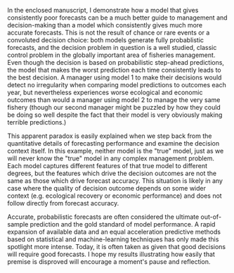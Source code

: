 
In the enclosed manuscript, I demonstrate how a model that gives consistently poor forecasts can be a much better guide to management and decision-making than a model which consistently gives much more accurate forecasts.  This is not the result of chance or rare events or a convoluted decision choice: both models generate fully probablistic forecasts, and the decision problem in question is a well studied, classic control problem in the globally important area of fisheries management. Even though the decision is based on probabilistic step-ahead predictions, the model that makes the worst prediction each time consistently leads to the best decision. A manager using model 1 to make their decisions would detect no irregularity when comparing model predictions to outcomes each year, but nevertheless experiences worse ecological and economic outcomes than would a manager using model 2 to manage the very same fishery (though our second manager might be puzzled by how they could be doing so well despite the fact that their model is very obviously making terrible predictions.)

This apparent paradox is easily explained when we step back from the quantitative details of forecasting performance and examine the decision context itself.  In this example, neither model is the "true" model, just as we will never know the "true" model in any complex management problem.  Each model captures different features of that true model to different degrees, but the features which drive the decision outcomes are not the same as those which drive forecast accuracy.  This situation is likely in any case where the quality of decision outcome depends on some wider context (e.g. ecological recovery or economic performance) and does not follow directly from forecast accuracy.

Accurate, probabilistic forecasts are often considered the ultimate out-of-sample prediction and the gold standard of model performance.  A rapid expansion of available data and an equal acceleration predictive methods based on statistical and machine-learning techniques has only made this spotlight more intense.  Today, it is often taken as given that good decisions will require good forecasts.  I hope my results illustrating how easily that premise is disproved will encourage a moment's pause and reflection.